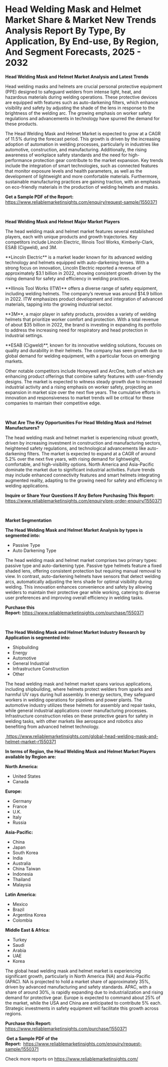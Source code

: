 <p><h1>Head Welding Mask and Helmet Market Share & Market New Trends Analysis Report By Type, By Application, By End-use, By Region, And Segment Forecasts, 2025 - 2032</h1></p><p><strong>Head Welding Mask and Helmet Market Analysis and Latest Trends</strong></p>
<p><p>Head welding masks and helmets are crucial personal protective equipment (PPE) designed to safeguard welders from intense light, heat, and hazardous materials during welding operations. These protective devices are equipped with features such as auto-darkening filters, which enhance visibility and safety by adjusting the shade of the lens in response to the brightness of the welding arc. The growing emphasis on worker safety regulations and advancements in technology have spurred the demand for these products.</p><p>The Head Welding Mask and Helmet Market is expected to grow at a CAGR of 11.5% during the forecast period. This growth is driven by the increasing adoption of automation in welding processes, particularly in industries like automotive, construction, and manufacturing. Additionally, the rising awareness of workplace safety standards and the need for high-performance protection gear contribute to the market expansion. Key trends include the integration of smart technologies, such as connected features that monitor exposure levels and health parameters, as well as the development of lightweight and more comfortable materials. Furthermore, sustainable manufacturing practices are gaining traction, with an emphasis on eco-friendly materials in the production of welding helmets and masks.</p></p>
<p><strong>Get a Sample PDF of the Report:&nbsp;</strong> <a href="https://www.reliablemarketinsights.com/enquiry/request-sample/1550371?utm_campaign=2981&utm_medium=2&utm_source=Github&utm_content=ia&utm_term=11042025&utm_id=head-welding-mask-and-helmet">https://www.reliablemarketinsights.com/enquiry/request-sample/1550371</a></p>
<p>&nbsp;</p>
<p><strong>Head Welding Mask and Helmet Major Market Players</strong></p>
<p><p>The head welding mask and helmet market features several established players, each with unique products and growth trajectories. Key competitors include Lincoln Electric, Illinois Tool Works, Kimberly-Clark, ESAB (Cigweld), and 3M.</p><p>**Lincoln Electric** is a market leader known for its advanced welding technology and helmets equipped with auto-darkening lenses. With a strong focus on innovation, Lincoln Electric reported a revenue of approximately $3.1 billion in 2022, showing consistent growth driven by the rising demand for safety and efficiency in welding practices.</p><p>**Illinois Tool Works (ITW)** offers a diverse range of safety equipment, including welding helmets. The company’s revenue was around $14.9 billion in 2022. ITW emphasizes product development and integration of advanced materials, tapping into the growing industrial sector.</p><p>**3M**, a major player in safety products, provides a variety of welding helmets that prioritize worker comfort and protection. With a total revenue of about $35 billion in 2022, the brand is investing in expanding its portfolio to address the increasing need for respiratory and head protection in industrial settings.</p><p>**ESAB (Cigweld)**, known for its innovative welding solutions, focuses on quality and durability in their helmets. The company has seen growth due to global demand for welding equipment, with a particular focus on emerging markets.</p><p>Other notable competitors include Honeywell and ArcOne, both of which are enhancing product offerings that combine safety features with user-friendly designs. The market is expected to witness steady growth due to increased industrial activity and a rising emphasis on worker safety, projecting an expansion in market size over the next five years. The cumulative efforts in innovation and responsiveness to market trends will be critical for these companies to maintain their competitive edge.</p></p>
<p>&nbsp;</p>
<p><strong>What Are The Key Opportunities For Head Welding Mask and Helmet Manufacturers?</strong></p>
<p><p>The head welding mask and helmet market is experiencing robust growth, driven by increasing investment in construction and manufacturing sectors, heightened safety regulations, and technological advancements like auto-darkening filters. The market is expected to expand at a CAGR of around 5.2% over the next five years, with rising demand for lightweight, comfortable, and high-visibility options. North America and Asia-Pacific dominate the market due to significant industrial activities. Future trends may include enhanced connectivity features and smart helmets integrating augmented reality, adapting to the growing need for safety and efficiency in welding applications.</p></p>
<p><strong>Inquire or Share Your Questions If Any Before Purchasing This Report:</strong> <a href="https://www.reliablemarketinsights.com/enquiry/pre-order-enquiry/1550371?utm_campaign=2981&utm_medium=2&utm_source=Github&utm_content=ia&utm_term=11042025&utm_id=head-welding-mask-and-helmet">https://www.reliablemarketinsights.com/enquiry/pre-order-enquiry/1550371</a></p>
<p>&nbsp;</p>
<p><strong>Market Segmentation</strong></p>
<p><strong>The Head Welding Mask and Helmet Market Analysis by types is segmented into:</strong></p>
<p><ul><li>Passive Type</li><li>Auto Darkening Type</li></ul></p>
<p><p>The head welding mask and helmet market comprises two primary types: passive type and auto-darkening type. Passive type helmets feature a fixed shaded lens, offering consistent protection but requiring manual removal to view. In contrast, auto-darkening helmets have sensors that detect welding arcs, automatically adjusting the lens shade for optimal visibility during welding. This innovation enhances convenience and safety by allowing welders to maintain their protective gear while working, catering to diverse user preferences and improving overall efficiency in welding tasks.</p></p>
<p><strong>Purchase this Report:&nbsp;</strong><a href="https://www.reliablemarketinsights.com/purchase/1550371?utm_campaign=2981&utm_medium=2&utm_source=Github&utm_content=ia&utm_term=11042025&utm_id=head-welding-mask-and-helmet">https://www.reliablemarketinsights.com/purchase/1550371</a></p>
<p>&nbsp;</p>
<p><strong>The Head Welding Mask and Helmet Market Industry Research by Application is segmented into:</strong></p>
<p><ul><li>Shipbuilding</li><li>Energy</li><li>Automotive</li><li>General Industrial</li><li>Infrastructure Construction</li><li>Other</li></ul></p>
<p><p>The head welding mask and helmet market spans various applications, including shipbuilding, where helmets protect welders from sparks and harmful UV rays during hull assembly. In energy sectors, they safeguard workers in welding operations for pipelines and power plants. The automotive industry utilizes these helmets for assembly and repair tasks, while general industrial applications cover manufacturing processes. Infrastructure construction relies on these protective gears for safety in welding tasks, with other markets like aerospace and robotics also benefiting from advanced helmet technology.</p></p>
<p><a href="https://www.reliablemarketinsights.com/global-head-welding-mask-and-helmet-market-r1550371?utm_campaign=2981&utm_medium=2&utm_source=Github&utm_content=ia&utm_term=11042025&utm_id=head-welding-mask-and-helmet">&nbsp;https://www.reliablemarketinsights.com/global-head-welding-mask-and-helmet-market-r1550371</a></p>
<p><strong>In terms of Region, the Head Welding Mask and Helmet Market Players available by Region are:</strong></p>
<p>
    <p> <strong> North America: </strong>
        <ul>
            <li>United States</li>
            <li>Canada</li>
        </ul>
        </p> 
    <p> <strong> Europe: </strong>
        <ul>
            <li>Germany</li>
            <li>France</li>
            <li>U.K.</li>
            <li>Italy</li>
            <li>Russia</li>
        </ul>
        </p> 
    <p> <strong> Asia-Pacific: </strong>
        <ul>
            <li>China</li>
            <li>Japan</li>
            <li>South Korea</li>
            <li>India</li>
            <li>Australia</li>
            <li>China Taiwan</li>
            <li>Indonesia</li>
            <li>Thailand</li>
            <li>Malaysia</li>
        </ul>
        </p> 
    <p> <strong> Latin America: </strong>
        <ul>
            <li>Mexico</li>
            <li>Brazil</li>
            <li>Argentina Korea</li>
            <li>Colombia</li>
        </ul>
        </p> 
    <p> <strong> Middle East & Africa: </strong>
        <ul>
            <li>Turkey</li>
            <li>Saudi</li>
            <li>Arabia</li>
            <li>UAE</li>
            <li>Korea</li>
        </ul>
    </p>
    </p>
<p><p>The global head welding mask and helmet market is experiencing significant growth, particularly in North America (NA) and Asia-Pacific (APAC). NA is projected to hold a market share of approximately 35%, driven by advanced manufacturing and safety standards. APAC, with a share of around 30%, is rapidly expanding due to industrialization and rising demand for protective gear. Europe is expected to command about 25% of the market, while the USA and China are anticipated to contribute 5% each. Strategic investments in safety equipment will facilitate this growth across regions.</p></p>
<p><strong>Purchase this Report: </strong><a href="https://www.reliablemarketinsights.com/purchase/1550371?utm_campaign=2981&utm_medium=2&utm_source=Github&utm_content=ia&utm_term=11042025&utm_id=head-welding-mask-and-helmet">https://www.reliablemarketinsights.com/purchase/1550371</a></p>
<p>&nbsp;<strong>Get a Sample PDF of the Report:&nbsp;&nbsp;</strong><a href="https://www.reliablemarketinsights.com/enquiry/request-sample/1550371?utm_campaign=2981&utm_medium=2&utm_source=Github&utm_content=ia&utm_term=11042025&utm_id=head-welding-mask-and-helmet">https://www.reliablemarketinsights.com/enquiry/request-sample/1550371</a></p>
<p><strong></strong></p>
<p>Check more reports on <a href="https://www.reliablemarketinsights.com/?utm_campaign=2981&utm_medium=2&utm_source=Github&utm_content=ia&utm_term=11042025&utm_id=head-welding-mask-and-helmet">https://www.reliablemarketinsights.com/</a></p>
